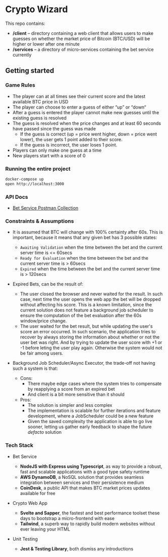 # Crypto Wizard

This repo contains:

- **/client** – directory containing a web client that allows users to make guesses on whether the market price of Bitcoin (BTC/USD) will be higher or lower after one minute
- **/services** – a directory of micro-services containing the bet service currently

## Getting started

### Game Rules

- The player can at all times see their current score and the latest available BTC price in USD
- The player can choose to enter a guess of either “up” or “down“
- After a guess is entered the player cannot make new guesses until the existing guess is resolved
- The guess is resolved when the price changes and at least 60 seconds have passed since the guess was made
  - If the guess is correct (up = price went higher, down = price went lower), the user gets 1 point added to their score.
  - If the guess is incorrect, the user loses 1 point.
- Players can only make one guess at a time
- New players start with a score of 0

### Running the entire project

```bash
docker-compose up
open http://localhost:3000
```

### API Docs

- [Bet Service Postman Collection](CryptoWizard.postman_collection.json)

### Constraints & Assumptions

- It is assumed that BTC will change with 100% certainty after 60s. This is important, because it means that any given bet has 3 possible states:
  - `Awaiting Validation` when the time between the bet and the current server time is <= 60secs
  - `Ready for Evaluation` when the time between the bet and the current server time is > 60secs
  - `Expired` when the time between the bet and the current server time is > 120secs

- Expired Bets, can be the result of:
  - The user closed the browser and never waited for the result. In such case, next time the user opens the web app the bet will be dropped without affecting his score. This is a known limitation, since the current solution does not feature a background job scheduler to ensure the computation of the bet evaluation after the 60s window/price change.
  - The user waited for the bet result, but while updating the user's score an error occurred. In such scenario, the application tries to recover by always storing the information about whether or not the user bet was right. And by trying to update the user score with +1 or -1 before leting the user play again. Otherwise the system would not be fair among users.

- Background Job Scheduler/Async Executor, the trade-off not having such a system is that:
  - Cons:
    - There maybe edge cases where the system tries to compensate by reapplying a score from an expired bet
    - And client is a bit more sensitive than it should
  - Pros:
    - The solution is simpler and less complex
    - The implementation is scalable for further iterations and feature development, where a JobScheduler could be a new feature
    - Given the saved complexity the application is able to go live sooner, letting us gather early feedback to shape the future _defacto_ solution

### Tech Stack

- Bet Service
  - **NodeJS with Express using Typescript**, as way to provide a robust, fast and scalable applications with a good type safety runtime
  - **AWS DynamoDB**, a NoSQL solution that provides seamless integration between services and their persistence medium
  - **CoinDesk**, a public API that makes BTC market prices updates available for free

- Crypto Web App
  - **Svelte and Sapper**, the fastest and best performance toolset these days to bootstrap a micro-frontend with ease
  - **Tailwind**, a superb way to rapidly build modern websites without ever leaving your HTML

- Unit Testing
  - **Jest & Testing Library**, both dismiss any introductions
